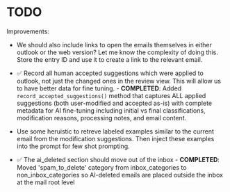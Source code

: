 # TODO

Improvements:

- We should also include links to open the emails themselves in either outlook or the web version? Let me know the complexity of doing this. Store the entry ID and use it to create a link to the relevant email.

- ✅ Record all human accepted suggestions which were applied to outlook, not just the changed ones in the review view. This will allow us to have better data for fine tuning. - **COMPLETED**: Added `record_accepted_suggestions()` method that captures ALL applied suggestions (both user-modified and accepted as-is) with complete metadata for AI fine-tuning including initial vs final classifications, modification reasons, processing notes, and email content.

- Use some heruistic to retreve labeled examples similar to the current email from the modification suggestions. Then inject these examples into the prompt for few shot prompting.

- ✅ The ai_deleted section should move out of the inbox - **COMPLETED**: Moved 'spam_to_delete' category from inbox_categories to non_inbox_categories so AI-deleted emails are placed outside the inbox at the mail root level